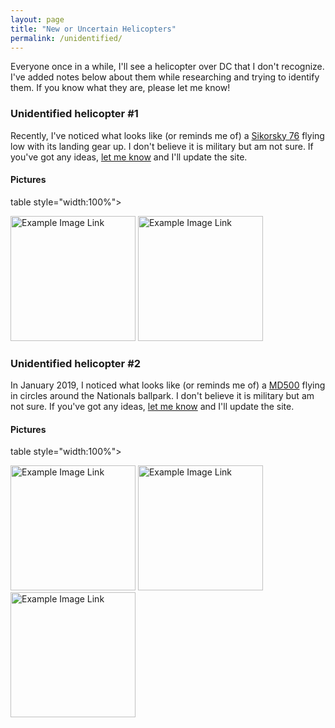 ```yaml
---
layout: page
title: "New or Uncertain Helicopters"
permalink: /unidentified/
---
```


Everyone once in a while, I'll see a helicopter over DC that I don't recognize.  I've added notes below about them while researching and trying to identify them.  If you know what they are, please let me know!  


### Unidentified helicopter #1 

Recently, I've noticed what looks like (or reminds me of) a [Sikorsky 76](https://en.wikipedia.org/wiki/Sikorsky_S-76) flying low with its landing gear up.  I don't believe it is military but am not sure.  If you've got any ideas, [let me know](https://github.com/gbinal/dc-helicopters/issues/2) and I'll update the site.  

#### Pictures  
  
 table style="width:100%">
  <tr>
    <td><img src="https://helicoptersofdc.com/pictures/unknown-helicopter-1-1.jpg" title="Example Image Link" width="200" /></td>
    <td><img src="https://helicoptersofdc.com/pictures/unknown-helicopter-1-2.jpg" title="Example Image Link" width="200" /></td>
  </tr>
</table>



### Unidentified helicopter #2

In January 2019, I noticed what looks like (or reminds me of) a [MD500](https://en.wikipedia.org/wiki/MD_Helicopters_MD_500) flying in circles around the Nationals ballpark.  I don't believe it is military but am not sure.  If you've got any ideas, [let me know](https://github.com/gbinal/dc-helicopters/issues/17) and I'll update the site.  

#### Pictures  
  
 table style="width:100%">
  <tr>
    <td><img src="https://helicoptersofdc.com/pictures/unknown-helicopter-2-1.jpg" title="Example Image Link" width="200" /></td>
    <td><img src="https://helicoptersofdc.com/pictures/unknown-helicopter-2-2.jpg" title="Example Image Link" width="200" /></td>
    <td><img src="https://helicoptersofdc.com/pictures/unknown-helicopter-2-3.jpg" title="Example Image Link" width="200" /></td>
  </tr>
</table>
